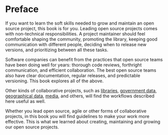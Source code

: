 # Preface

If you want to learn the soft skills needed to grow and maintain an open source
project, this book is for you. Leading open source projects comes with
non-technical responsibilities. A project maintainer should feel comfortable
shaping the community, promoting the library, keeping good communication with
different people, deciding when to release new versions, and prioritizing
between all these tasks.

Software companies can benefit from the practices that open source teams have
been doing well for years: thorough code reviews, forthright communication,
and efficient collaboration. The best open source teams also have clear
documentation, regular releases, and predictable versioning. This book explores
all of the above.

Other kinds of collaborative projects, such as
[libraries](https://github.com/GITenberg),
[government data](https://github.com/project-open-data),
[geographical data](https://openmundi.github.io/),
[media](http://search.creativecommons.org/),
and others, will find the workflows described here useful as well.

Whether you lead open source, agile or other forms of collaborative projects, in
this book you will find guidelines to make your work more effective. This is
what we learned about creating, maintaining and growing our open source
projects.
